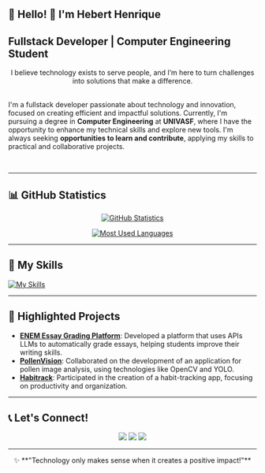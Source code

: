 ## 🚀 Hello! 👋 I'm Hebert Henrique  

**Fullstack Developer | Computer Engineering Student**  
-----------------

<p align="center">I believe technology exists to serve people, and I’m here to turn challenges into solutions that make a difference.<br><br>  

I'm a fullstack developer passionate about technology and innovation, focused on creating efficient and impactful solutions. Currently, I'm pursuing a degree in **Computer Engineering** at **UNIVASF**, where I have the opportunity to enhance my technical skills and explore new tools. I'm always seeking **opportunities to learn and contribute**, applying my skills to practical and collaborative projects.  
</p>&nbsp;  

---
## 📊 GitHub Statistics

<div align="center">

[![GitHub Statistics](https://github-readme-stats.vercel.app/api?username=hebert-code&show_icons=true&theme=dark)](https://github.com/hebert-code)

[![Most Used Languages](https://github-readme-stats.vercel.app/api/top-langs/?username=hebert-code&layout=compact&theme=dark)](https://github.com/hebert-code)

</div>

---

## 🚀 My Skills  

[![My Skills](https://skillicons.dev/icons?i=django,python,swift,figma,html,css,js,ts,react,bootstrap,tailwind,git,c,cpp,postgres,docker,postman,java,opencv)](https://skillicons.dev)  

---

## 💼 Highlighted Projects  

- **[ENEM Essay Grading Platform](https://github.com/Hebert-code/CIEB_Redacao)**: Developed a platform that uses APIs LLMs to automatically grade essays, helping students improve their writing skills.  
- **[PollenVision](https://github.com/Hebert-code/PollenVision)**: Collaborated on the development of an application for pollen image analysis, using technologies like OpenCV and YOLO.  
- **[Habitrack](https://github.com/Hebert-code/habitrack)**: Participated in the creation of a habit-tracking app, focusing on productivity and organization.  

---

## 📞 Let's Connect!  

<div align="center">  
  <a href="https://www.instagram.com/hebert.hb.brito/" target="_blank"><img src="https://img.shields.io/badge/-Instagram-%23E4405F?style=for-the-badge&logo=instagram&logoColor=white" target="_blank"></a>
  <a href="mailto:hebert.hb.brito@gmail.com" target="_blank"><img src="https://img.shields.io/badge/-Gmail-%23333?style=for-the-badge&logo=gmail&logoColor=white" target="_blank"></a>
  <a href="https://www.linkedin.com/in/hebertbrito/" target="_blank"><img src="https://img.shields.io/badge/-LinkedIn-%230077B5?style=for-the-badge&logo=linkedin&logoColor=white" target="_blank"></a>  
</div>  

---

<div align="center">
    ✨ **"Technology only makes sense when it creates a positive impact!"**  
</div>
